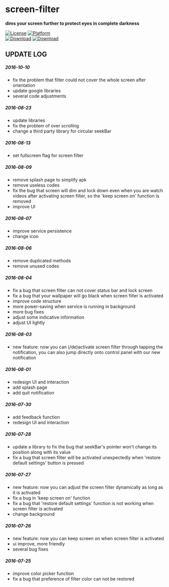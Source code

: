 # screen-filter
**dims your screen further to protect eyes in complete darkness**
  
[![License](https://img.shields.io/badge/LICENSE-GPL%203-blue.svg?style=flat-square)](https://github.com/hwding/make-it-darker/blob/master/LICENSE)
[![Platform](https://img.shields.io/badge/PLATFORM-Android-red.svg?style=flat-square)](https://www.android.com/)  
[![Download](https://img.shields.io/badge/DOWNLOAD-coolapk-green.svg?style=flat-square)](http://www.coolapk.com/apk/com.amastigote.darker)
[![Download](https://img.shields.io/badge/DOWNLOAD-wandoujia-green.svg?style=flat-square)](http://www.wandoujia.com/apps/com.amastigote.darker)

## UPDATE LOG
##### 2016-10-10
  - fix the problem that filter could not cover the whole screen after orientation
  - update google libraries
  - several code adjustments

##### 2016-08-23
  - update libraries
  - fix the problem of over scrolling
  - change a third party library for circular seekBar

##### 2016-08-13
  - set fullscreen flag for screen filter

##### 2016-08-09
  - remove splash page to simplify apk
  - remove useless codes
  - fix the bug that screen will dim and lock down even when you are watch videos after activating screen filter, so the 'keep screen on' function is removed
  - improve UI

##### 2016-08-07
  - improve service persistence
  - change icon

##### 2016-08-06
  - remove duplicated methods
  - remove unused codes

##### 2016-08-04
  - fix a bug that screen filter can not cover status bar and lock screen
  - fix a bug that your wallpaper will go black when screen filter is activated
  - improve code structure
  - more power-saving when service is running in background
  - more bug fixes
  - adjust some indicative information
  - adjust UI lightly

##### 2016-08-03
  - new feature: now you can (/de)activate screen filter through tapping the notification, you can also jump directly onto control panel with our new notification

##### 2016-08-01
  - redesign UI and interaction
  - add splash page
  - add quit notification

##### 2016-07-30
  - add feedback function
  - redesign UI and interaction

##### 2016-07-28
  - update a library to fix the bug that seekBar's pointer won't change its position along with its value
  - fix a bug that screen filter will be activated unexpectedly when 'restore default settings' button is pressed

##### 2016-07-27
  - new feature: now you can adjust the screen filter dynamically as long as it is activated
  - fix a bug in 'keep screen on' function
  - fix a bug that 'restore default settings' function is not working when screen filter is activated
  - change background

##### 2016-07-26
  - new feature: now you can keep screen on when screen filter is activated  
  - ui improve, more friendly
  - several bug fixes

##### 2016-07-25
  - improve color picker function
  - fix a bug that preference of filter color can not be restored
